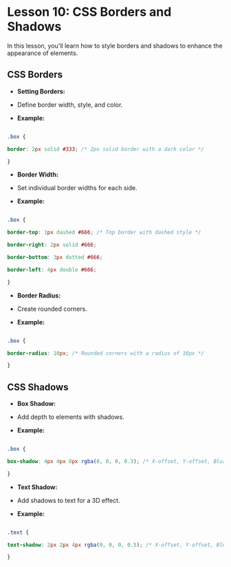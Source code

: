 # **Lesson 10: CSS Borders and Shadows**

In this lesson, you'll learn how to style borders and shadows to enhance the appearance of elements.
  
## **CSS Borders**

  - **Setting Borders:**

- Define border width, style, and color.

- **Example:**

```css

.box {

border: 2px solid #333; /* 2px solid border with a dark color */

}

```

  

- **Border Width:**

- Set individual border widths for each side.

- **Example:**

```css

.box {

border-top: 1px dashed #666; /* Top border with dashed style */

border-right: 2px solid #666;

border-bottom: 3px dotted #666;

border-left: 4px double #666;

}

```

  

- **Border Radius:**

- Create rounded corners.

- **Example:**

```css

.box {

border-radius: 10px; /* Rounded corners with a radius of 10px */

}

```

  

## **CSS Shadows**

  

- **Box Shadow:**

- Add depth to elements with shadows.

- **Example:**

```css

.box {

box-shadow: 4px 4px 8px rgba(0, 0, 0, 0.3); /* X-offset, Y-offset, Blur-radius, Color */

}

```

  

- **Text Shadow:**

- Add shadows to text for a 3D effect.

- **Example:**

```css

.text {

text-shadow: 2px 2px 4px rgba(0, 0, 0, 0.5); /* X-offset, Y-offset, Blur-radius, Color */

}

```
<!--stackedit_data:
eyJoaXN0b3J5IjpbLTE3NTUzMzkyMjRdfQ==
-->